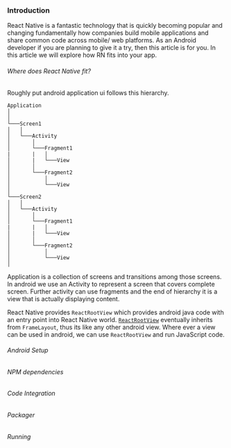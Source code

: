 ### Introduction
React Native is a fantastic technology that is quickly becoming popular and changing fundamentally how companies build mobile applications and share common code across mobile/ web platforms. As an Android developer if you are planning to give it a try, then this article is for you. In this article we will explore how RN fits into your app.


###### Where does React Native fit?

Roughly put android application ui follows this hierarchy.

```
Application
│   
│
└───Screen1
│   │
│   └───Activity
│       │   
│       └───Fragment1
|       |   │   
│       |   └───View
│       │   
│       └───Fragment2
│           │
│           └───View
│   
└───Screen2
│   │
│   └───Activity
│       │   
│       └───Fragment1
|       |   │   
│       |   └───View
│       │   
│       └───Fragment2
│           │
│           └───View
│   
```

Application is a collection of screens and transitions among those screens. In android we use an Activity to represent a screen that covers complete screen. Further activity can use fragments and the end of hierarchy it is a view that is actually displaying content.

React Native provides `ReactRootView` which provides android java code with an entry point into React Native world. [`ReactRootView`](https://github.com/facebook/react-native/blob/1e8f3b11027fe0a7514b4fc97d0798d3c64bc895/ReactAndroid/src/main/java/com/facebook/react/ReactRootView.java) eventually inherits from `FrameLayout`, thus its like any other android view. Where ever a view can be used in android, we can use `ReactRootView` and run JavaScript code.

###### Android Setup

###### NPM dependencies

###### Code Integration

###### Packager

###### Running
